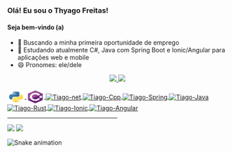 ### Olá! Eu sou o Thyago Freitas!
#### Seja bem-vindo (a)

- 🔭 Buscando a minha primeira oportunidade de emprego
- 🌱 Estudando atualmente C#, Java com Spring Boot e Ionic/Angular para aplicações web e mobile
- 😄 Pronomes: ele/dele

<div align="center">
  <a href="https://github.com/tiagolivrera">
  <img height="180em" src="https://github-readme-stats.vercel.app/api?username=tiagolivrera&show_icons=true&theme=dracula&include_all_commits=true&count_private=true"/>
  <img height="180em" src="https://github-readme-stats.vercel.app/api/top-langs/?username=tiagolivrera&layout=compact&langs_count=7&theme=dracula"/>
</div>
  
<div style="display: inline_block"><br>
  <img align="center" alt="Tiago-Python" height="30" width="40" src="https://raw.githubusercontent.com/devicons/devicon/master/icons/python/python-original.svg">
  <img align="center" alt="Tiago-Csharp" height="30" width="40" src="https://raw.githubusercontent.com/devicons/devicon/master/icons/csharp/csharp-original.svg">
  <img align="center" alt="Tiago-net" height="30" width="40" src="https://cdn.jsdelivr.net/gh/devicons/devicon/icons/dotnetcore/dotnetcore-original.svg">
  <img align="center" alt="Tiago-Cpp" height="30" width="40" src="https://cdn.jsdelivr.net/gh/devicons/devicon/icons/cplusplus/cplusplus-original.svg">
  <img align="center" alt="Tiago-Spring" height="30" width="40" src="https://cdn.jsdelivr.net/gh/devicons/devicon/icons/spring/spring-original.svg">
  <img align="center" alt="Tiago-Java" height="30" width="40" src="https://cdn.jsdelivr.net/gh/devicons/devicon/icons/java/java-original.svg">
  <img align="center" alt="Tiago-Rust" height="30" width="40" src="https://cdn.jsdelivr.net/gh/devicons/devicon/icons/rust/rust-plain.svg"> 
  <img align="center" alt="Tiago-Ionic" height="30" width="40" src="https://cdn.jsdelivr.net/gh/devicons/devicon/icons/ionic/ionic-original.svg">
  <img align="center" alt="Tiago-Angular" height="30" width="40" src="https://cdn.jsdelivr.net/gh/devicons/devicon/icons/angularjs/angularjs-original.svg">
</div>
  
  <hr style="width:50%;text-align:left;margin-left:0">
  
  <div> 
    
  <a href = "mailto:thyago.olifreitas@gmail.com"><img src="https://img.shields.io/badge/-Gmail-%23333?style=for-the-badge&logo=gmail&logoColor=white" target="_blank"></a>
  <a href="https://www.linkedin.com/in/thyagofreitas" target="_blank"><img src="https://img.shields.io/badge/-LinkedIn-%230077B5?style=for-the-badge&logo=linkedin&logoColor=white" target="_blank"></a> 
 
  ![Snake animation](https://github.com/tiagolivrera/tiagolivrera/blob/output/github-contribution-grid-snake.svg)
 
</div>

